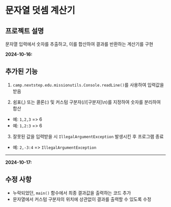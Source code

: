 # 문자열 덧셈 계산기

## 프로젝트 설명

문자열 입력에서 숫자를 추출하고, 이를 합산하여 결과를 반환하는 계산기를 구현

**2024-10-16:**

## 추가된 기능

1. `camp.nextstep.edu.missionutils.Console.readLine()`를 사용하여 입력값을 받음

2. 쉼표(,) 또는 콜론(:) 및 커스텀 구분자(//[구분자]\n)를 지정하여 숫자를 분리하여 합산

- 예: `1,2,3` => 6
- 예: `1,2:3` => 6

3. 잘못된 값을 입력받을 시 `IllegalArgumentException` 발생시킨 후 프로그램 종료

- 예: `2,-3:4` => `IllegalArgumentException`

---

**2024-10-17:**

## 수정 사항

- 누락되었던, `main()` 함수에서 최종 결과값을 출력하는 코드 추가
- 문자열에서 커스텀 구분자의 위치에 상관없이 결과를 출력할 수 있도록 수정
